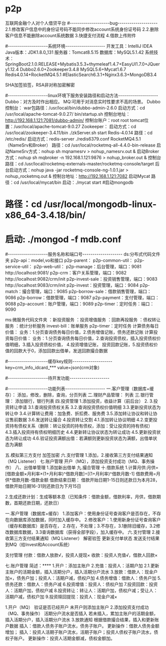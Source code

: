 # p2p
互联网金融个人对个人借贷平台
#--------------------bug--------------------
2.1.修改客户信息中的身份证号码不能同步修改account系统身份证号码
2.2.删除客户信息不能删除account系统数据
3.快捷支付流程
4.借款上传附件

#--------------------系统环境--------------------
开发工具：IntelliJ IDEA
Java版本：JDK1.8.0_131
服务器：Tomcat8.5.15
数据库：MySQL5.1.42
系统技术：
SpringBoot2.1.0.RELEASE+Mybatis3.5.3+thymeleaf1.4.7+EasyUI1.7.0+JQuery1.12.4
Dubbo2.6.0+Zookeeper3.4.8
MySQL5.6+Mycat1.6.7
Redis4.0.14+RocketMQ4.5.1
#ElasticSearch6.3.1+Nginx3.6.3+MongoDB3.4

SHA加签验签，RSA非对称加密解密

#--------------------linux环境下服务安装路径和启动方法--------------------
Dubbo：对方及时作出相应。
MQ:可用于对消息实时性要求不高的场景。
Dubbo控制台：
    war包路径：/usr/local/bin/dubbo-admin-2.6.0
    启动方式：cd /usr/local/apache-tomcat-9.0.27/
                bin/startup.sh
    控制台地址：http://192.168.1.121:7081/dubbo-admin/
    控制台账户：root root
    tomcat位置：/usr/local/apache-tomcat-9.0.27
Zookeeper：
 启动方式：cd /usr/local/zookeeper-3.4.11/bin
                ./zkServer.sh start
Redis-4.0.14
    路径：cd /etc/redis/
    启动方式：redis-server ./redis6379.conf
RocketMQ4.5.1（NameSrv和Broker）
    路径：cd /usr/local/rocketmq-all-4.4.0-bin-release
    启动NameSrv方式：nohup sh mqnamesrv > nohup_namesrv.out &
    启动Broker方式：nohup sh mqbroker -n 192.168.1.121:9876 > nohup_broker.out &
    控制台路径：cd /usr/local/rocketmq-externals-master/rocketmq-console/target
    后台启动方式：nohup java -jar rocketmq-console-ng-1.0.1.jar > nohup_rocketmq.out &
    控制台地址：http://192.168.1.121:7082
启动Mycat
    路径：cd /usr/local/mycat/bin
    启动：./mycat start
#启动mongodb
#     路径：cd /usr/local/mongodb-linux-x86_64-3.4.18/bin/
#     启动: ./mongod -f mdb.conf


#--------------------服务名称和端口号--------------------
ds:分布式代码文件夹
p2p-api：model,vo和接口
p2p-parent：
p2p-common-util：
p2p-service-util：
p2p-web-util：
p2p-manage：后台管理，端口：9081
http://localhost:9081/
p2p-crm：客户关系管理，端口：9082
http://localhost:9082/crm/init
p2p-invest-sale：投资销售管理，端口：9083
http://localhost:9083/crm/init
p2p-invest：投资管理，端口：9084
p2p-match：撮合管理，端口：9085
p2p-borrow-sale：借款销售管理，端口：9086
p2p-borrow：借款管理，端口：9087
p2p-payment：支付管理，端口：9088
p2p-account：账户管理，端口：9089
p2p-timer：定时任务：端口：9090

ms:微服务代码文件夹
：新投资服务
：投资增值服务
：回款再投服务
：债权转让服务
：统计分析服务
invest-bill：账单服务
p2p-timer：定时任务
计算债务每日价值：
    业务：1.分页查询债务每日价值，2.债务增值记账，债务还款记账
计算投资每日价值：
    业务：1.分页查询债务每日价值，2.查询投资债权，插入投资债权价值明细，3.插入投资债权价值，
        4.投资增值记账， 投资回款记账，5.投资债权价值的回款大于0，添加回款出借单，发送回款撮合数据



#--------------------缓存key规则--------------------
key=crm_info_idcard_*** value=json(crm对象)



#--------------------待开发功能--------------------




#--------------------功能列表--------------------
一.客户管理（数据库+缓存）：
添加，修改，删除，查询，分页列表
二.理财产品管理：
列表
三.银行管理：
添加银行，银行列表
四.投资管理
1.添加投资，收益计算（前后台）
2.
3.投资转让申请
3.1.查询投资债权关系
3.2.查询投资债权价值明细
3.3.更新投资状态为转让中
3.4.计算转让费用：加急费、折扣费、服务费
3.5.添加转让协议和转让协议售前数据
3.6.发送转让撮合
4.投资转让交割
4.1.添加转让协议明细
4.2.变更投资持有债权关系（删除：转让投资的持有债权，添加：受让投资的持有债权）
4.3.插入投资持有债权明细历史
4.4.更新转让协议状态为转让成功
4.5.更新投资状态为转让成功
4.6.验证投资满额出借：若满额则更新投资状态为满额，出借单状态为满额

五.模拟第三方支付
加签加密
六.支付管理
1.添加，2.接收第三方支付结果通知（MQ Listener）
七.账户管理
开户（MQ），添加投资支付成功（MQ、事务操作）
八、出借单管理
1.添加新出借单
九.撮合管理
十.借款系统
1.计算月供:月供=[借款金额×月利率×(1+月利率)^借款月数]÷[(1+月利率)^借款月数-1]
借款费用=月供*借款月数-借款金额
借款结束日期：
借款开始日期1-15日则还款日为本月28，
借款开始日期16-31则还款日为下月15日

2.生成还款计划：生成等额本息（已知条件：借款金额，借款利率，月供，借款期数，首期还款日期，还款日）


一.客户管理（数据库+缓存）
1.添加客户：使用身份证号查询客户是否存在，不存在向数据库添加数据，同时加入缓存中。
2.修改客户：1.使用新身份证号查询客户（缓存和数据库）是否存在，
2.存在，不处理；3.不存在，3.1删除旧缓存，3.2修改数据库数据，3.3查询数据库（获得全部字段），加入缓存中。
六.支付管理
2.接收第三方支付结果通知（MQ Listener）
解密验签
更新支付单状态
发送支付结果到MQ（给Invest和Account系统）

支付管理
付款：借款人放款√，投资人提现×
收款：投资人充值√，借款人回款×

七.账户管理
简述：****
1.开户：添加主账户
2.充值：投资人：活期户加
    2.1.更新主账户的活期金额，插入活期分户，插入活期分户流水
3.放款：借款人：现金户加×，债务户加；投资人：活期户减，债权户加
4.债务增值：借款人：债务户加
5.债务还款：借款人：债务户减
6.投资增值：投资人：债权户加
7.投资回款：投资人：活期户加，债权户减
8.投资转让：转让人：活期户加，债权户减；受让人：活期户减，债权户加
9.投资赎回提现：投资人：现金户减×

1.开户（MQ）
验证是否已经开户
未开户则添加主账户
2.添加投资支付成功（MQ、事务操作）
活期分户流水是否插入
若未插入，累加主账户的活期金额，插入活期分户，插入活期分户流水
3.放款通知
根据借款撮合结果，插入和更新账户数据
插入：借款人债务子账户流水，债务子账户。
更新操作：借款人债务金额增加；
插入：投资人活期子账户流水，活期子账户；投资人债权子账户流水，债权子账户。
更新操作：投资人活期金额减，债权金额加。